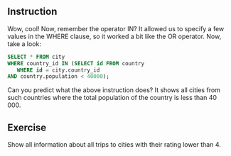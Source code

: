 ## Instruction
Wow, cool! Now, remember the operator IN? It allowed us to specify a few values in the WHERE clause, so it worked a bit like the OR operator. Now, take a look:

```SQL
SELECT * FROM city 
WHERE country_id IN (SELECT id FROM country 
   WHERE id = city.country_id 
AND country.population < 40000);
```

Can you predict what the above instruction does? It shows all cities from such countries where the total population of the country is less than 40 000.

## Exercise
Show all information about all trips to cities with their rating lower than 4.